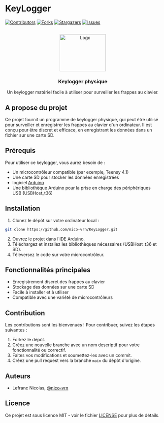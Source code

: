 # KeyLogger
<a name="readme-top"></a>

[![Contributors][contributors-shield]][contributors-url]
[![Forks][forks-shield]][forks-url]
[![Stargazers][stars-shield]][stars-url]
[![Issues][issues-shield]][issues-url]

<!-- PROJECT LOGO -->
<br />
<div align="center">
  <a href="https://github.com/nico-vrn/CorpTrack">
    <img src="images/logo.png" alt="Logo" width="150" height="120">
  </a>

  <h3 align="center">Keylogger physique</h3>

  <p align="center">
    Un keylogger matériel facile à utiliser pour surveiller les frappes au clavier.
    <br />
   </p>
</div>

## A propose du projet 

Ce projet fournit un programme de keylogger physique, qui peut être utilisé pour surveiller et enregistrer les frappes au clavier d'un ordinateur. Il est conçu pour être discret et efficace, en enregistrant les données dans un fichier sur une carte SD.


## Prérequis

Pour utiliser ce keylogger, vous aurez besoin de :

* Un microcontrôleur compatible (par exemple, Teensy 4.1)
* Une carte SD pour stocker les données enregistrées
* logiciel [Arduino](https://www.arduino.cc/en/software)
* Une bibliothèque Arduino pour la prise en charge des périphériques USB (USBHost_t36)

## Installation

1. Clonez le dépôt sur votre ordinateur local :

```sh
git clone https://github.com/nico-vrn/KeyLogger.git
```
2. Ouvrez le projet dans l'IDE Arduino.
3. Téléchargez et installez les bibliothèques nécessaires (USBHost_t36 et SD).
4. Téléversez le code sur votre microcontrôleur.

## Fonctionnalités principales

* Enregistrement discret des frappes au clavier
* Stockage des données sur une carte SD
* Facile à installer et à utiliser
* Compatible avec une variété de microcontrôleurs

## Contribution

Les contributions sont les bienvenues ! Pour contribuer, suivez les étapes suivantes :

1. Forkez le dépôt.
2. Créez une nouvelle branche avec un nom descriptif pour votre fonctionnalité ou correctif.
3. Faites vos modifications et soumettez-les avec un commit.
4. Créez une pull request vers la branche `main` du dépôt d'origine.

## Auteurs

- Lefranc Nicolas, [@nico-vrn](https://github.com/nico-vrn)

## Licence

Ce projet est sous licence MIT - voir le fichier [LICENSE](LICENSE) pour plus de détails.


<!-- MARKDOWN LINKS & IMAGES -->
<!-- https://www.markdownguide.org/basic-syntax/#reference-style-links -->
[contributors-shield]: https://img.shields.io/github/contributors/nico-vrn/KeyLogger?style=for-the-badge
[contributors-url]: https://github.com/nico-vrn/KeyLogger/graphs/contributors
[forks-shield]: https://img.shields.io/github/forks/nico-vrn/KeyLogger.svg?style=for-the-badge
[forks-url]: https://github.com/nico-vrn/KeyLogger/network/members
[stars-shield]: https://img.shields.io/github/stars/nico-vrn/KeyLogger.svg?style=for-the-badge
[stars-url]: https://github.com/nico-vrn/KeyLogger/stargazers
[issues-shield]: https://img.shields.io/github/issues/nico-vrn/KeyLogger.svg?style=for-the-badge
[issues-url]: https://github.com/nico-vrn/KeyLogger/issues
